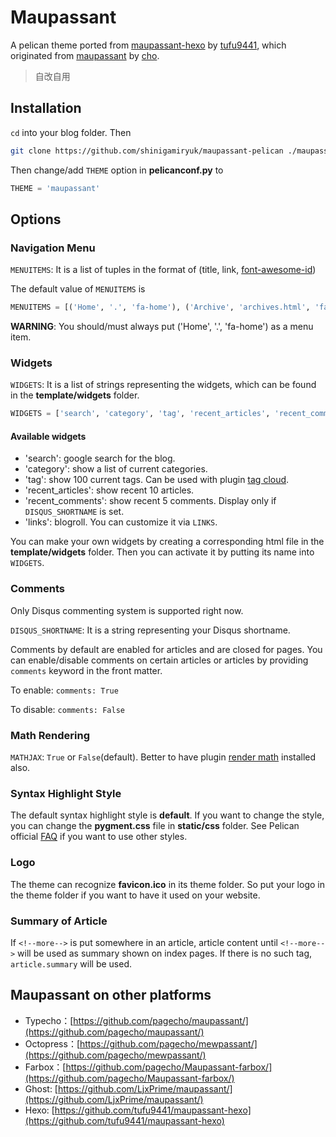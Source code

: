# Maupassant

A pelican theme ported from [maupassant-hexo](https://github.com/tufu9441/maupassant-hexo) by [tufu9441](https://github.com/tufu9441), which originated from [maupassant](https://github.com/pagecho/maupassant/) by [cho](https://github.com/pagecho).

> 自改自用

## Installation

`cd` into your blog folder. Then

```bash
git clone https://github.com/shinigamiryuk/maupassant-pelican ./maupassant
```

Then change/add `THEME` option in **pelicanconf.py** to

```python
THEME = 'maupassant'
```

## Options

### Navigation Menu

`MENUITEMS`: It is a list of tuples in the format of (title, link, [font-awesome-id](http://fontawesome.io/))

The default value of `MENUITEMS` is

```python
MENUITEMS = [('Home', '.', 'fa-home'), ('Archive', 'archives.html', 'fa-archive')]
```

**WARNING**: You should/must always put ('Home', '.', 'fa-home') as a menu item.

### Widgets

`WIDGETS`: It is a list of strings representing the widgets, which can be found in the **template/widgets** folder.

```python
WIDGETS = ['search', 'category', 'tag', 'recent_articles', 'recent_comments', 'links']
```

#### Available widgets

- 'search': google search for the blog.
- 'category': show a list of current categories.
- 'tag': show 100 current tags. Can be used with plugin [tag cloud](https://github.com/getpelican/pelican-plugins/tree/master/tag_cloud).
- 'recent_articles': show recent 10 articles.
- 'recent_comments': show recent 5 comments. Display only if `DISQUS_SHORTNAME` is set.
- 'links': blogroll. You can customize it via `LINKS`.

You can make your own widgets by creating a corresponding html file in the **template/widgets** folder. Then you can activate it by putting its name into `WIDGETS`.

### Comments

Only Disqus commenting system is supported right now.

`DISQUS_SHORTNAME`: It is a string representing your Disqus shortname.

Comments by default are enabled for articles and are closed for pages. You can enable/disable comments on certain articles or articles by providing `comments` keyword in the front matter.

To enable: `comments: True`

To disable: `comments: False`

### Math Rendering

`MATHJAX`: `True` or `False`(default). Better to have plugin [render math](https://github.com/getpelican/pelican-plugins/tree/master/render_math) installed also.

### Syntax Highlight Style

The default syntax highlight style is **default**. If you want to change the style, you can change the **pygment.css** file in **static/css** folder. See Pelican official [FAQ](http://docs.getpelican.com/en/3.6.3/faq.html#i-m-creating-my-own-theme-how-do-i-use-pygments-for-syntax-highlighting) if you want to use other styles.

### Logo

The theme can recognize **favicon.ico** in its theme folder. So put your logo in the theme folder if you want to have it used on your website.

### Summary of Article

If `<!--more-->` is put somewhere in an article, article content until `<!--more-->` will be used as summary shown on index pages. If there is no such tag, `article.summary` will be used.

## Maupassant on other platforms

- Typecho：[https://github.com/pagecho/maupassant/](https://github.com/pagecho/maupassant/)
- Octopress：[https://github.com/pagecho/mewpassant/](https://github.com/pagecho/mewpassant/)
- Farbox：[https://github.com/pagecho/Maupassant-farbox/](https://github.com/pagecho/Maupassant-farbox/)
- Ghost: [https://github.com/LjxPrime/maupassant/](https://github.com/LjxPrime/maupassant/)
- Hexo: [https://github.com/tufu9441/maupassant-hexo](https://github.com/tufu9441/maupassant-hexo)

